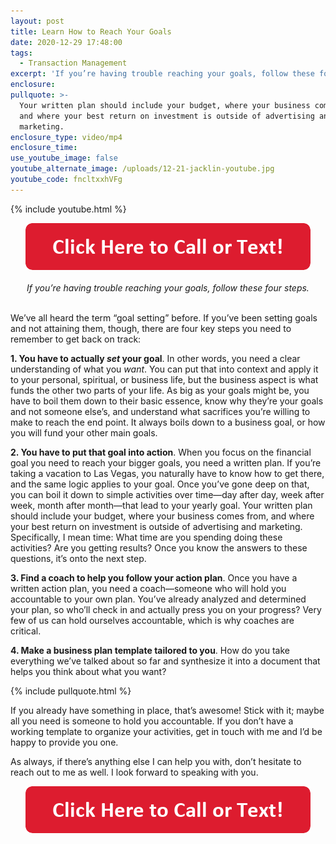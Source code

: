```yaml
---
layout: post
title: Learn How to Reach Your Goals
date: 2020-12-29 17:48:00
tags:
  - Transaction Management
excerpt: 'If you’re having trouble reaching your goals, follow these four steps.'
enclosure:
pullquote: >-
  Your written plan should include your budget, where your business comes from,
  and where your best return on investment is outside of advertising and
  marketing.
enclosure_type: video/mp4
enclosure_time:
use_youtube_image: false
youtube_alternate_image: /uploads/12-21-jacklin-youtube.jpg
youtube_code: fncltxxhVFg
---
```


{% include youtube.html %}

<center><a href="tel:6306382600"><img alt="" width="456" height="75" src="/uploads/click-here-to-call-or-text.png" /></a></center>

<center><br /><em>If you&rsquo;re having trouble reaching your goals, follow these four steps.</em></center>

<br>We’ve all heard the term “goal setting” before. If you’ve been setting goals and not attaining them, though, there are four key steps you need to remember to get back on track:

**1\. You have to actually *set* your goal**. In other words, you need a clear understanding of what you *want*. You can put that into context and apply it to your personal, spiritual, or business life, but the business aspect is what funds the other two parts of your life. As big as your goals might be, you have to boil them down to their basic essence, know why they’re your goals and not someone else’s, and understand what sacrifices you’re willing to make to reach the end point. It always boils down to a business goal, or how you will fund your other main goals.

**2\. You have to put that goal into action**. When you focus on the financial goal you need to reach your bigger goals, you need a written plan. If you’re taking a vacation to Las Vegas, you naturally have to know how to get there, and the same logic applies to your goal. Once you’ve gone deep on that, you can boil it down to simple activities over time—day after day, week after week, month after month—that lead to your yearly goal. Your written plan should include your budget, where your business comes from, and where your best return on investment is outside of advertising and marketing. Specifically, I mean time: What time are you spending doing these activities? Are you getting results? Once you know the answers to these questions, it’s onto the next step.

**3\. Find a coach to help you follow your action plan**. Once you have a written action plan, you need a coach—someone who will hold you accountable to your own plan. You’ve already analyzed and determined your plan, so who’ll check in and actually press you on your progress? Very few of us can hold ourselves accountable, which is why coaches are critical.

**4\. Make a business plan template tailored to you**. How do you take everything we’ve talked about so far and synthesize it into a document that helps you think about what you want?

{% include pullquote.html %}

If you already have something in place, that’s awesome\! Stick with it; maybe all you need is someone to hold you accountable. If you don’t have a working template to organize your activities, get in touch with me and I’d be happy to provide you one.

As always, if there’s anything else I can help you with, don’t hesitate to reach out to me as well. I look forward to speaking with you.

<center><a href="tel:6306382600"><img alt="" width="456" height="75" src="/uploads/click-here-to-call-or-text.png" /></a></center>

